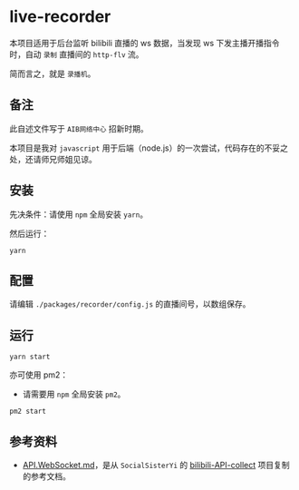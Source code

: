 # live-recorder

本项目适用于后台监听 bilibili 直播的 ws 数据，当发现 ws 下发主播开播指令时，自动 `录制` 直播间的 `http-flv` 流。

简而言之，就是 `录播机`。

## 备注

此自述文件写于 `AIB网络中心` 招新时期。

本项目是我对 `javascript` 用于后端（node.js）的一次尝试，代码存在的不妥之处，还请师兄师姐见谅。

## 安装

先决条件：请使用 `npm` 全局安装 `yarn`。

然后运行：

```shell
yarn
```

## 配置

请编辑 `./packages/recorder/config.js` 的直播间号，以数组保存。

## 运行

```shell
yarn start
```

亦可使用 pm2：

- 请需要用 `npm` 全局安装 `pm2`。

```shell
pm2 start
```

## 参考资料

- [API.WebSocket.md](./docs/API.WebSocket.md)，是从 `SocialSisterYi` 的 [bilibili-API-collect](https://github.com/SocialSisterYi/bilibili-API-collect/blob/63da4454309e2599269125e24a6940b1feecedef/broadcast/readme.md) 项目复制的参考文档。

